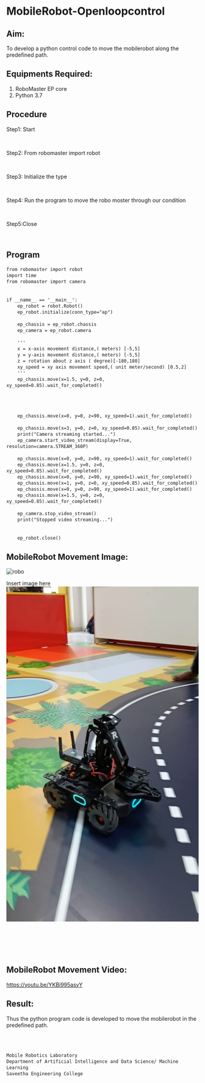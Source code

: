 # MobileRobot-Openloopcontrol
## Aim:

To develop a python control code to move the mobilerobot along the predefined path.

## Equipments Required:
1. RoboMaster EP core
2. Python 3.7

## Procedure

Step1:
Start

<br/>

Step2:
From robomaster import robot

<br/>

Step3:
Initialize the type

<br/>

Step4:
Run the program to move the robo moster through our condition

<br/>

Step5:Close

<br/>

## Program
```
from robomaster import robot
import time
from robomaster import camera


if __name__ == '__main__':
    ep_robot = robot.Robot()
    ep_robot.initialize(conn_type="ap")

    ep_chassis = ep_robot.chassis
    ep_camera = ep_robot.camera

    '''
    x = x-axis movement distance,( meters) [-5,5]
    y = y-axis movement distance,( meters) [-5,5]
    z = rotation about z axis ( degree)[-180,180]
    xy_speed = xy axis movement speed,( unit meter/second) [0.5,2]
    '''
    ep_chassis.move(x=1.5, y=0, z=0, xy_speed=0.85).wait_for_completed()


    

    ep_chassis.move(x=0, y=0, z=90, xy_speed=1).wait_for_completed()

    ep_chassis.move(x=3, y=0, z=0, xy_speed=0.85).wait_for_completed()
    print("Camera streaming started...")
    ep_camera.start_video_stream(display=True, resolution=camera.STREAM_360P)    

    ep_chassis.move(x=0, y=0, z=90, xy_speed=1).wait_for_completed()
    ep_chassis.move(x=1.5, y=0, z=0, xy_speed=0.85).wait_for_completed()
    ep_chassis.move(x=0, y=0, z=90, xy_speed=1).wait_for_completed()
    ep_chassis.move(x=1, y=0, z=0, xy_speed=0.85).wait_for_completed()
    ep_chassis.move(x=0, y=0, z=90, xy_speed=1).wait_for_completed()
    ep_chassis.move(x=1.5, y=0, z=0, xy_speed=0.85).wait_for_completed()

    ep_camera.stop_video_stream()
    print("Stopped video streaming...")
        
    
    ep_robot.close()
```

## MobileRobot Movement Image:

![robo](./img/robomaster.png)

Insert image here
![gitlogo](12.jpg)


<br/>
<br/>
<br/>
<br/>

## MobileRobot Movement Video:

https://youtu.be/YKBi995asyY


## Result:
Thus the python program code is developed to move the mobilerobot in the predefined path.


<br/>
<br/>

```
Mobile Robotics Laboratory
Department of Artificial Intelligence and Data Science/ Machine Learning
Saveetha Engineering College
```

